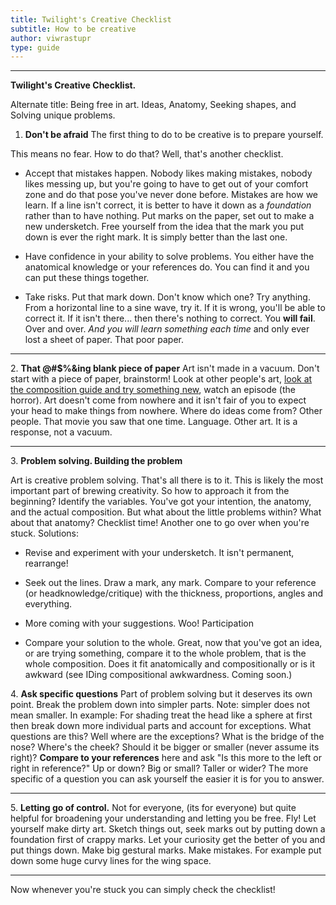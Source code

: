```yaml
---
title: Twilight's Creative Checklist
subtitle: How to be creative
author: viwrastupr
type: guide
---
```


<Ponymote mote="rdsmile" text="How to be creative?"/>
<Ponymote mote="rdsitting" text="That takes talent baby."/>
<Ponymote mote="twiquery" text="Sorry Rainbow, but you're 100% wrong."/>
<Ponymote mote="twismile" text="Creativity takes practice, knowledge, and accepting mistakes."/>
<Ponymote mote="twibeam" text="And tips, but we have those here for ya."/>
<Ponymote mote="rdcool" text="Well, I'll listen, but I'm not gonna be happy about it."/>
<Ponymote mote="twisquint" text="Oh you... now! on to being creative..."/>
<Ponymote mote="rdwut" text="I have no idea what I'm doing."/>
<Ponymote mote="twismile" text="And that's the great part.  You have the freedom to do anything!  You can play!"/>
<Ponymote mote="soawesome" text="I like play. ...but wait, its you."/>
<Ponymote mote="rdannoyed" text="There are rules, aren't there?"/>
<Ponymote mote="twistare" text="Yes."/>
<Ponymote mote="twismug" text="It's a checklist in fact!"/>
<Ponymote mote="louder" text="You..."/>

-----

**Twilight's Creative Checklist.**

Alternate title: Being free in art. Ideas, Anatomy, Seeking shapes, and Solving unique problems.

1.  **Don't be afraid** The first thing to do to be creative is to prepare yourself. 
<Ponymote mote="twibeam" text="Checklists in checklists!"/>

This means no fear. How to do that? Well, that's another checklist.

-   Accept that mistakes happen. Nobody likes making mistakes, nobody likes messing up, but you're going to have to get out of your comfort zone and do that pose you've never done before. Mistakes are how we learn. If a line isn't correct, it is better to have it down as a _foundation_ rather than to have nothing. Put marks on the paper, set out to make a new undersketch. Free yourself from the idea that the mark you put down is ever the right mark. It is simply better than the last one.

-   Have confidence in your ability to solve problems. You either have the anatomical knowledge or your references do. You can find it and you can put these things together.

-   Take risks. Put that mark down. Don't know which one? Try anything. From a horizontal line to a sine wave, try it. If it is wrong, you'll be able to correct it. If it isn't there... then there's nothing to correct. You **will fail**. Over and over. _And you will learn something each time_ and only ever lost a sheet of paper. That poor paper.

-----

2\. **That @#$%&ing blank piece of paper** Art isn't made in a vacuum. Don't start with a piece of paper, brainstorm! Look at other people's art, [look at the composition guide and try something new](http://www.reddit.com/r/MLPdrawingschool/comments/qd2uq/), watch an episode (the horror). Art doesn't come from nowhere and it isn't fair of you to expect your head to make things from nowhere. Where do ideas come from? Other people. That movie you saw that one time. Language. Other art. It is a response, not a vacuum.

-----

3\. **Problem solving. Building the problem** 
<Ponymote mote="rdcool" text="I sense another checklist coming on."/>

Art is creative problem solving. That's all there is to it. This is likely the most important part of brewing creativity. So how to approach it from the beginning? Identify the variables. You've got your intention, the anatomy, and the actual composition. But what about the little problems within? What about that anatomy? Checklist time! Another one to go over when you're stuck. Solutions:

-   Revise and experiment with your undersketch. It isn't permanent, rearrange!

-   Seek out the lines. Draw a mark, any mark. Compare to your reference (or headknowledge/critique) with the thickness, proportions, angles and everything.

-   More coming with your suggestions. Woo! Participation <Ponymote mote="twicrazy" text="My brain's not fried at all."/>

-   Compare your solution to the whole. Great, now that you've got an idea, or are trying something, compare it to the whole problem, that is the whole composition. Does it fit anatomically and compositionally or is it awkward (see IDing compositional awkwardness. Coming soon.)

4\. **Ask specific questions** Part of problem solving but it deserves its own point. Break the problem down into simpler parts. Note: simpler does not mean smaller. In example: For shading treat the head like a sphere at first then break down more individual parts and account for exceptions. What questions are this? Well where are the exceptions? What is the bridge of the nose? Where's the cheek? Should it be bigger or smaller (never assume its right)? **Compare to your references** here and ask "Is this more to the left or right in reference?" Up or down? Big or small? Taller or wider? The more specific of a question you can ask yourself the easier it is for you to answer.

-----

5\. **Letting go of control.** Not for everyone, (its for everyone) but quite helpful for broadening your understanding and letting you be free. Fly! Let yourself make dirty art. Sketch things out, seek marks out by putting down a foundation first of crappy marks. Let your curiosity get the better of you and put things down. Make big gestural marks. Make mistakes. For example put down some huge curvy lines for the wing space.

-----

Now whenever you're stuck you can simply check the checklist!

<!-- <Ponymote mote="twirage" text="Reddit auto formats lists weirdly.  RAGE  These are numbered in the original I swear."/> -->
<Ponymote mote="twiquery" text="You may notice that there's a lot of redundancy here.  The solutions aren't too dissimilar."/>
<Ponymote mote="louder" text="I noticed."/>
<Ponymote mote="twismile" text="There's a lot of vagueness and ambiguity here.  Questions please."/>
<Ponymote mote="twistare" text="This turned out not at all like I intended... I expect to be yelled at."/>
